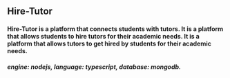 ## Hire-Tutor
#### Hire-Tutor is a platform that connects students with tutors. It is a platform that allows students to hire tutors for their academic needs. It is a platform that allows tutors to get hired by students for their academic needs.

##### engine: nodejs, language: typescript, database: mongodb.


